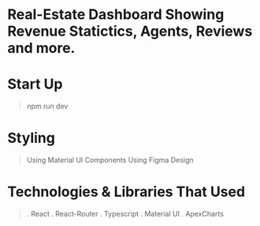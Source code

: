 # Real-Estate Dashboard Showing Revenue Statictics, Agents, Reviews and more.

# Start Up

> npm run dev

# Styling

> Using Material UI Components
> Using Figma Design

# Technologies & Libraries That Used

> . React
> . React-Router
> . Typescript
> . Material UI
> . ApexCharts

